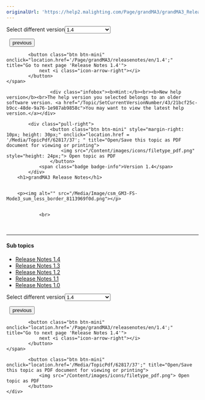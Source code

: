 ```yaml
---
originalUrl: 'https://help2.malighting.com/Page/grandMA3/grandMA3_Release_Notes/en/1.4'
---
```


<div class="topic-navigation">

<div class="pull-right">
	<span class="pull-left">


<div class="pull-left">
<form action="/Topic/SetCurrentVersionNumber" class="form-inline" id="frmTagSelector" method="post">	<span class="form-mini">
		<div class="input-prepend"><span class="add-on">Select different version</span><select autocomplete="off" id="versionNumberId" name="versionNumberId" onchange="$(this).closest('#frmTagSelector').submit();" style="width: 120px;"><option value="">- latest -</option>
<option value="10">1.0</option>
<option value="32">1.1</option>
<option value="35">1.2</option>
<option value="36">1.3</option>
<option selected="selected" value="37">1.4</option>
<option value="38">1.5</option>
<option value="39">1.6</option>
<option value="40">1.7</option>
<option value="42">1.8</option>
<option value="43">1.9</option>
</select></div>
		<input data-val="true" data-val-number="The field Int32 must be a number." data-val-required="The Int32 field is required." id="ProductId" name="ProductId" type="hidden" value="26">
		<input id="CurrentGuid" name="CurrentGuid" type="hidden" value="21bcf25c-b9cc-48de-9a76-1e987ab9858c">
	</span>
</form></div>&nbsp;	</span>
	<span class="pull-right" style="white-space: nowrap;">
			<button class="btn btn-mini" onclick="location.href='/Page/grandMA3/grandMA3_QM_I_O_Nodes/en/1.4'; " title="Go to previous page 'grandMA3 Quick Manual I/O Nodes'">
				<i class="icon-arrow-left"></i> previous
			</button>

			<button class="btn btn-mini" onclick="location.href='/Page/grandMA3/releasenotes/en/1.4';" title="Go to next page 'Release Notes 1.4'">
				next <i class="icon-arrow-right"></i> 
			</button>
	</span>
</div>
<div class="clear-fix" style="margin-bottom: 10px"></div>
</div>

					<div class="infobox"><b>Hint:</b><br><b>New help version</b><br>The help version you selected belongs to an older software version. <a href="/Topic/SetCurrentVersionNumber/43/21bcf25c-b9cc-48de-9a76-1e987ab9858c">You may want to view the latest help version.</a></div>

			<div class="pull-right">
					<button class="btn btn-mini" style="margin-right: 10px; height: 30px;" onclick="location.href = '/Media/TopicPdf/62817/37'; " title="Open/Save this topic as PDF document for viewing or printing">
						<img src="/Content/images/icons/filetype_pdf.png" style="height: 24px;"> Open topic as PDF
					</button>
				<span class="badge badge-info">Version 1.4</span>
			</div>
		<h1>grandMA3 Release Notes</h1>


		<p><img alt="" src="/Media/Image/csm_GM3-FS-Mode3_sum_less_border_8113969f0d.png"></p>


				<br>
<div class="topic-navigation">
	<br>
	<hr>
	<h4>Sub topics</h4>
	<ul>
				<li><a href="/Page/grandMA3/releasenotes/en/1.4">Release Notes 1.4</a></li>
				<li><a href="/Page/grandMA3/rn_v1_3/en/1.4">Release Notes 1.3</a></li>
				<li><a href="/Page/grandMA3/rn_v1_2/en/1.4">Release Notes 1.2</a></li>
				<li><a href="/Page/grandMA3/rn_v1_1/en/1.4">Release Notes 1.1</a></li>
				<li><a href="/Page/grandMA3/rn_v1_0/en/1.4">Release Notes 1.0</a></li>
	</ul>

<div class="pull-right">
	<span class="pull-left">


<div class="pull-left">
<form action="/Topic/SetCurrentVersionNumber" class="form-inline" id="frmTagSelector" method="post">	<span class="form-mini">
		<div class="input-prepend"><span class="add-on">Select different version</span><select autocomplete="off" id="versionNumberId" name="versionNumberId" onchange="$(this).closest('#frmTagSelector').submit();" style="width: 120px;"><option value="">- latest -</option>
<option value="10">1.0</option>
<option value="32">1.1</option>
<option value="35">1.2</option>
<option value="36">1.3</option>
<option selected="selected" value="37">1.4</option>
<option value="38">1.5</option>
<option value="39">1.6</option>
<option value="40">1.7</option>
<option value="42">1.8</option>
<option value="43">1.9</option>
</select></div>
		<input data-val="true" data-val-number="The field Int32 must be a number." data-val-required="The Int32 field is required." id="ProductId" name="ProductId" type="hidden" value="26">
		<input id="CurrentGuid" name="CurrentGuid" type="hidden" value="21bcf25c-b9cc-48de-9a76-1e987ab9858c">
	</span>
</form></div>&nbsp;	</span>
	<span class="pull-right" style="white-space: nowrap;">
			<button class="btn btn-mini" onclick="location.href='/Page/grandMA3/grandMA3_QM_I_O_Nodes/en/1.4'; " title="Go to previous page 'grandMA3 Quick Manual I/O Nodes'">
				<i class="icon-arrow-left"></i> previous
			</button>

			<button class="btn btn-mini" onclick="location.href='/Page/grandMA3/releasenotes/en/1.4';" title="Go to next page 'Release Notes 1.4'">
				next <i class="icon-arrow-right"></i> 
			</button>
	</span>
</div>
	<div class="clear-fix"></div>
	<div class="pull-right">
	
			<button class="btn btn-mini" onclick="location.href='/Media/TopicPdf/62817/37';" title="Open/Save this topic as PDF document for viewing or printing">
				<img src="/Content/images/icons/filetype_pdf.png"> Open topic as PDF
			</button>
	</div>
<div class="clear-fix" style="margin-bottom: 10px"></div>
</div>

	
